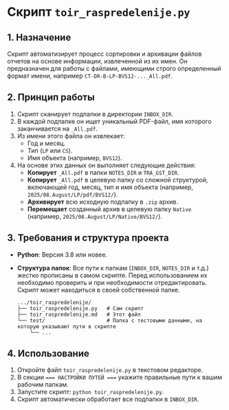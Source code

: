 # Скрипт `toir_raspredelenije.py`

## 1. Назначение

Скрипт автоматизирует процесс сортировки и архивации файлов отчетов на основе информации, извлеченной из их имен. Он предназначен для работы с файлами, имеющими строго определенный формат имени, например `CT-DR-B-LP-BVS12-..._All.pdf`.

## 2. Принцип работы

1.  Скрипт сканирует подпапки в директории `INBOX_DIR`.
2.  В каждой подпапке он ищет уникальный PDF-файл, имя которого заканчивается на `_All.pdf`.
3.  Из имени этого файла он извлекает:
    - Год и месяц.
    - Тип (`LP` или `CS`).
    - Имя объекта (например, `BVS12`).
4.  На основе этих данных он выполняет следующие действия:
    - **Копирует** `_All.pdf` в папки `NOTES_DIR` и `TRA_GST_DIR`.
    - **Копирует** `_All.pdf` в целевую папку со сложной структурой, включающей год, месяц, тип и имя объекта (например, `2025/08.August/LP/pdf/BVS12/`).
    - **Архивирует** всю исходную подпапку в `.zip` архив.
    - **Перемещает** созданный архив в целевую папку `Native` (например, `2025/08.August/LP/Native/BVS12/`).

## 3. Требования и структура проекта

- **Python**: Версия 3.8 или новее.
- **Структура папок**: Все пути к папкам (`INBOX_DIR`, `NOTES_DIR` и т.д.) жестко прописаны в самом скрипте. Перед использованием их необходимо проверить и при необходимости отредактировать. Скрипт может находиться в своей собственной папке.

  ```
  .../toir_raspredelenije/
  ├── toir_raspredelenije.py   # Сам скрипт
  ├── toir_raspredelenije.md   # Этот файл
  └── test/                    # Папка с тестовыми данными, на которую указывают пути в скрипте
      └── ...
  ```

## 4. Использование

1.  Откройте файл `toir_raspredelenije.py` в текстовом редакторе.
2.  В секции `=== НАСТРОЙКИ ПУТЕЙ ===` укажите правильные пути к вашим рабочим папкам.
3.  Запустите скрипт: `python toir_raspredelenije.py`.
4.  Скрипт автоматически обработает все подпапки в `INBOX_DIR`.
